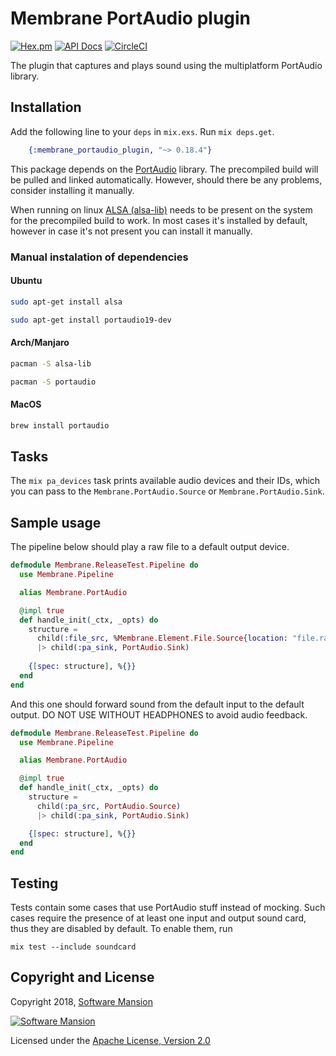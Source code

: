 # Membrane PortAudio plugin

[![Hex.pm](https://img.shields.io/hexpm/v/membrane_portaudio_plugin.svg)](https://hex.pm/packages/membrane_portaudio_plugin)
[![API Docs](https://img.shields.io/badge/api-docs-yellow.svg?style=flat)](https://hexdocs.pm/membrane_portaudio_plugin/)
[![CircleCI](https://circleci.com/gh/membraneframework/membrane_portaudio_plugin.svg?style=svg)](https://circleci.com/gh/membraneframework/membrane_portaudio_plugin)

The plugin that captures and plays sound using the multiplatform PortAudio library.

## Installation

Add the following line to your `deps` in `mix.exs`. Run `mix deps.get`.

```elixir
	{:membrane_portaudio_plugin, "~> 0.18.4"}
```

This package depends on the [PortAudio](http://portaudio.com/) library. The precompiled build will be pulled and linked automatically. However, should there be any problems, consider installing it manually.

When running on linux [ALSA (alsa-lib)](https://github.com/alsa-project/alsa-lib) needs to be present on the system for the precompiled build to work. In most cases it's installed by default, however in case it's not present you can install it manually.

### Manual instalation of dependencies
#### Ubuntu

```bash
sudo apt-get install alsa
```
```bash
sudo apt-get install portaudio19-dev
```

#### Arch/Manjaro

```bash
pacman -S alsa-lib
```
```bash
pacman -S portaudio
```

#### MacOS

```bash
brew install portaudio
```

## Tasks

The `mix pa_devices` task prints available audio devices and their IDs, which you can pass to the `Membrane.PortAudio.Source` or `Membrane.PortAudio.Sink`.

## Sample usage

The pipeline below should play a raw file to a default output device.

```elixir
defmodule Membrane.ReleaseTest.Pipeline do
  use Membrane.Pipeline

  alias Membrane.PortAudio

  @impl true
  def handle_init(_ctx, _opts) do
    structure = 
      child(:file_src, %Membrane.Element.File.Source{location: "file.raw"})
      |> child(:pa_sink, PortAudio.Sink)
    
    {[spec: structure], %{}}
  end
end
```

And this one should forward sound from the default input to the default output. DO NOT USE WITHOUT HEADPHONES to avoid audio feedback.

```elixir
defmodule Membrane.ReleaseTest.Pipeline do
  use Membrane.Pipeline

  alias Membrane.PortAudio

  @impl true
  def handle_init(_ctx, _opts) do
    structure =
      child(:pa_src, PortAudio.Source)
      |> child(:pa_sink, PortAudio.Sink)

    {[spec: structure], %{}}
  end
end
```

## Testing

Tests contain some cases that use PortAudio stuff instead of mocking. Such cases require the presence of at least one input and output sound card, thus they are disabled by default. To enable them, run
```
mix test --include soundcard
```

## Copyright and License

Copyright 2018, [Software Mansion](https://swmansion.com/?utm_source=git&utm_medium=readme&utm_campaign=membrane-portaudio-plugin)

[![Software Mansion](https://logo.swmansion.com/logo?color=white&variant=desktop&width=200&tag=membrane-github)](https://swmansion.com/?utm_source=git&utm_medium=readme&utm_campaign=membrane-portaudio-plugin)

Licensed under the [Apache License, Version 2.0](LICENSE)
